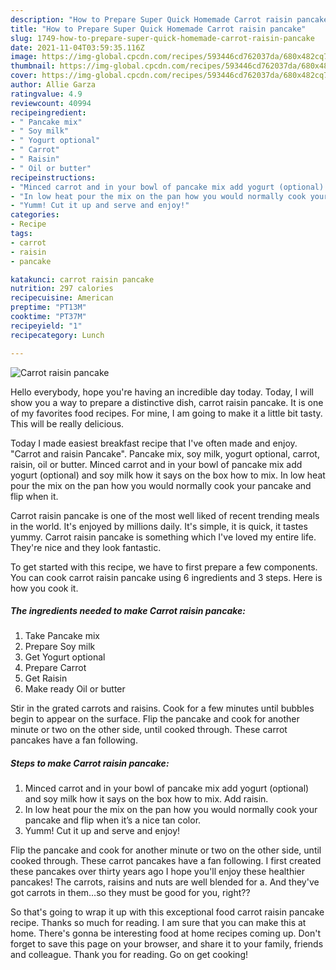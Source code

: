 ```yaml
---
description: "How to Prepare Super Quick Homemade Carrot raisin pancake"
title: "How to Prepare Super Quick Homemade Carrot raisin pancake"
slug: 1749-how-to-prepare-super-quick-homemade-carrot-raisin-pancake
date: 2021-11-04T03:59:35.116Z
image: https://img-global.cpcdn.com/recipes/593446cd762037da/680x482cq70/carrot-raisin-pancake-recipe-main-photo.jpg
thumbnail: https://img-global.cpcdn.com/recipes/593446cd762037da/680x482cq70/carrot-raisin-pancake-recipe-main-photo.jpg
cover: https://img-global.cpcdn.com/recipes/593446cd762037da/680x482cq70/carrot-raisin-pancake-recipe-main-photo.jpg
author: Allie Garza
ratingvalue: 4.9
reviewcount: 40994
recipeingredient:
- " Pancake mix"
- " Soy milk"
- " Yogurt optional"
- " Carrot"
- " Raisin"
- " Oil or butter"
recipeinstructions:
- "Minced carrot and in your bowl of pancake mix add yogurt (optional) and soy milk how it says on the box how to mix. Add raisin."
- "In low heat pour the mix on the pan how you would normally cook your pancake and flip when it’s a nice tan color."
- "Yumm! Cut it up and serve and enjoy!"
categories:
- Recipe
tags:
- carrot
- raisin
- pancake

katakunci: carrot raisin pancake 
nutrition: 297 calories
recipecuisine: American
preptime: "PT13M"
cooktime: "PT37M"
recipeyield: "1"
recipecategory: Lunch

---
```



![Carrot raisin pancake](https://img-global.cpcdn.com/recipes/593446cd762037da/680x482cq70/carrot-raisin-pancake-recipe-main-photo.jpg)

Hello everybody, hope you're having an incredible day today. Today, I will show you a way to prepare a distinctive dish, carrot raisin pancake. It is one of my favorites food recipes. For mine, I am going to make it a little bit tasty. This will be really delicious.

Today I made easiest breakfast recipe that I&#39;ve often made and enjoy. "Carrot and raisin Pancake". Pancake mix, soy milk, yogurt optional, carrot, raisin, oil or butter. Minced carrot and in your bowl of pancake mix add yogurt (optional) and soy milk how it says on the box how to mix. In low heat pour the mix on the pan how you would normally cook your pancake and flip when it.

Carrot raisin pancake is one of the most well liked of recent trending meals in the world. It's enjoyed by millions daily. It's simple, it is quick, it tastes yummy. Carrot raisin pancake is something which I've loved my entire life. They're nice and they look fantastic.


To get started with this recipe, we have to first prepare a few components. You can cook carrot raisin pancake using 6 ingredients and 3 steps. Here is how you cook it.

<!--inarticleads1-->

##### The ingredients needed to make Carrot raisin pancake:

1. Take  Pancake mix
1. Prepare  Soy milk
1. Get  Yogurt optional
1. Prepare  Carrot
1. Get  Raisin
1. Make ready  Oil or butter


Stir in the grated carrots and raisins. Cook for a few minutes until bubbles begin to appear on the surface. Flip the pancake and cook for another minute or two on the other side, until cooked through. These carrot pancakes have a fan following. 

<!--inarticleads2-->

##### Steps to make Carrot raisin pancake:

1. Minced carrot and in your bowl of pancake mix add yogurt (optional) and soy milk how it says on the box how to mix. Add raisin.
1. In low heat pour the mix on the pan how you would normally cook your pancake and flip when it’s a nice tan color.
1. Yumm! Cut it up and serve and enjoy!


Flip the pancake and cook for another minute or two on the other side, until cooked through. These carrot pancakes have a fan following. I first created these pancakes over thirty years ago I hope you&#39;ll enjoy these healthier pancakes! The carrots, raisins and nuts are well blended for a. And they&#39;ve got carrots in them…so they must be good for you, right?? 

So that's going to wrap it up with this exceptional food carrot raisin pancake recipe. Thanks so much for reading. I am sure that you can make this at home. There's gonna be interesting food at home recipes coming up. Don't forget to save this page on your browser, and share it to your family, friends and colleague. Thank you for reading. Go on get cooking!
